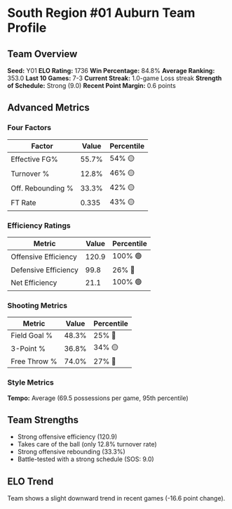 # South Region #01 Auburn Team Profile
## Team Overview
**Seed:** Y01
**ELO Rating:** 1736
**Win Percentage:** 84.8%
**Average Ranking:** 353.0
**Last 10 Games:** 7-3
**Current Streak:** 1.0-game Loss streak
**Strength of Schedule:** Strong (9.0)
**Recent Point Margin:** 0.6 points

## Advanced Metrics
### Four Factors
| Factor | Value | Percentile |
|--------|-------|------------|
| Effective FG% | 55.7% | 54% 🟡 |
| Turnover % | 12.8% | 46% 🟡 |
| Off. Rebounding % | 33.3% | 42% 🟡 |
| FT Rate | 0.335 | 43% 🟡 |

### Efficiency Ratings
| Metric | Value | Percentile |
|--------|-------|------------|
| Offensive Efficiency | 120.9 | 100% 🟢 |
| Defensive Efficiency | 99.8 | 26% 🔴 |
| Net Efficiency | 21.1 | 100% 🟢 |

### Shooting Metrics
| Metric | Value | Percentile |
|--------|-------|------------|
| Field Goal % | 48.3% | 25% 🔴 |
| 3-Point % | 36.8% | 34% 🟡 |
| Free Throw % | 74.0% | 27% 🔴 |

### Style Metrics
**Tempo:** Average (69.5 possessions per game, 95th percentile)

## Team Strengths
* Strong offensive efficiency (120.9)
* Takes care of the ball (only 12.8% turnover rate)
* Strong offensive rebounding (33.3%)
* Battle-tested with a strong schedule (SOS: 9.0)

## ELO Trend
Team shows a slight downward trend in recent games (-16.6 point change).

